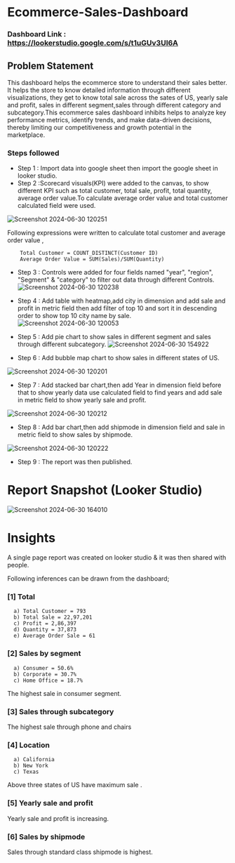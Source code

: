 # Ecommerce-Sales-Dashboard

### Dashboard Link : https://lookerstudio.google.com/s/t1uGUv3UI6A

## Problem Statement

This dashboard helps the ecommerce store to understand their sales better. It helps the store to know detailed information through different visualizations, they get to know total sale across the sates of US, yearly sale and profit, sales in different segment,sales through different category and subcategory.This ecommerce sales dashboard inhibits helps to analyze key performance metrics, identify trends, and make data-driven decisions, thereby limiting our competitiveness and growth potential in the marketplace.
 




### Steps followed 

- Step 1 : Import data into google sheet then import the google sheet in looker studio.
- Step 2 :Scorecard visuals(KPI) were added to the canvas, to show different KPI such as total customer, total sale, profit, total quantity, average order value.To calculate average order value and total customer calculated field were used.
        

![Screenshot 2024-06-30 120251](https://github.com/Smitamane25/Employee-Details-Dashboard/assets/171058471/5aa7590f-1ecd-49cc-9f24-ba9df6a05519)

  Following expressions were written to calculate total customer and average order value ,
        
        Total Customer = COUNT_DISTINCT(Customer ID)
        Average Order Value = SUM(Sales)/SUM(Quantity)
- Step 3 :  Controls were added for four fields named "year", "region", "Segment" & "category" to filter out data through different Controls.
![Screenshot 2024-06-30 120238](https://github.com/Smitamane25/Employee-Details-Dashboard/assets/171058471/27a3127a-11de-442b-9834-fc18ca2eaa11)
- Step 4 : Add table with heatmap,add city in dimension and add sale and profit in metric field then add filter of top 10 and sort it in descending order to show top 10 city name by sale. 
![Screenshot 2024-06-30 120053](https://github.com/Smitamane25/Employee-Details-Dashboard/assets/171058471/d303030f-94d3-4818-bb74-a6d3f1e0588e)

- Step 5 : Add pie chart to show sales in different segment and sales through different subcategory.
![Screenshot 2024-06-30 154922](https://github.com/Smitamane25/Employee-Details-Dashboard/assets/171058471/6780fef8-432a-433a-a5a9-2a284808106f)

- Step 6 : Add bubble map chart to show sales in different states of US.
  
![Screenshot 2024-06-30 120201](https://github.com/Smitamane25/Employee-Details-Dashboard/assets/171058471/c8481e99-4f3c-4316-a0d8-6075d94dc584)

- Step 7 : Add stacked bar chart,then add Year in dimension field before that to show yearly data use calculated field to find years and add sale in metric field to show yearly sale and profit.
  
![Screenshot 2024-06-30 120212](https://github.com/Smitamane25/Employee-Details-Dashboard/assets/171058471/ff216319-08c5-4167-9cf8-5aa2af911c31)
           
- Step 8 : Add bar chart,then add shipmode in dimension field and sale in metric field to show sales by shipmode.
  
![Screenshot 2024-06-30 120222](https://github.com/Smitamane25/Employee-Details-Dashboard/assets/171058471/749e1607-c1b5-4252-a5db-5c879a7adb3b)
 
 - Step 9 : The report was then published.
 
 # Report Snapshot (Looker Studio)

 
![Screenshot 2024-06-30 164010](https://github.com/Smitamane25/Employee-Details-Dashboard/assets/171058471/16fab04e-4f32-447a-bc69-6df5f3f64a9d)

# Insights

A single page report was created on looker studio & it was then shared with people.

Following inferences can be drawn from the dashboard;

### [1] Total 

      a) Total Customer = 793
      b) Total Sale = 22,97,201
      c) Profit = 2,86,397
      d) Quantity = 37,873
      e) Average Order Sale = 61

  ### [2] Sales by segment
  
      a) Consumer = 50.6%
      b) Corporate = 30.7%
      c) Home Office = 18.7%
The highest sale in consumer segment.

 ### [3] Sales through subcategory
 
 The highest sale through phone and chairs


 ### [4] Location

      a) California
      b) New York
      c) Texas
Above three states of US have maximum sale .

### [5] Yearly sale and profit
  
Yearly sale and profit is increasing.

### [6] Sales by shipmode
  
 Sales through standard class shipmode is highest.
     

  



